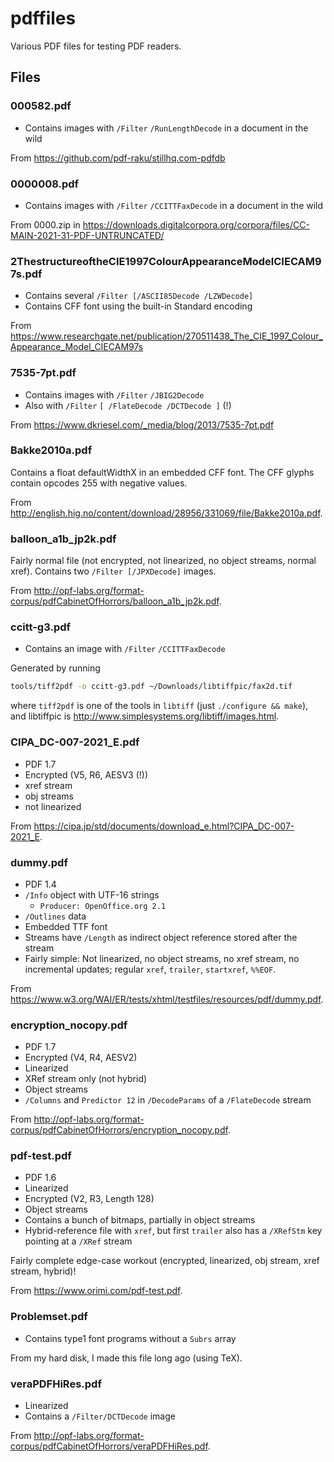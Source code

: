 pdffiles
========

Various PDF files for testing PDF readers.


Files
-----

### 000582.pdf

* Contains images with `/Filter` `/RunLengthDecode` in a document in the wild

From <https://github.com/pdf-raku/stillhq.com-pdfdb>

### 0000008.pdf

* Contains images with `/Filter` `/CCITTFaxDecode` in a document in the wild

From 0000.zip in <https://downloads.digitalcorpora.org/corpora/files/CC-MAIN-2021-31-PDF-UNTRUNCATED/>

### 2ThestructureoftheCIE1997ColourAppearanceModelCIECAM97s.pdf

- Contains several `/Filter [/ASCII85Decode /LZWDecode]`
- Contains CFF font using the built-in Standard encoding

From <https://www.researchgate.net/publication/270511438_The_CIE_1997_Colour_Appearance_Model_CIECAM97s>

### 7535-7pt.pdf

- Contains images with `/Filter` `/JBIG2Decode`
- Also with `/Filter` `[ /FlateDecode /DCTDecode ]` (!)

From <https://www.dkriesel.com/_media/blog/2013/7535-7pt.pdf>

### Bakke2010a.pdf

Contains a float defaultWidthX in an embedded CFF font.
The CFF glyphs contain opcodes 255 with negative values.

From
<http://english.hig.no/content/download/28956/331069/file/Bakke2010a.pdf>.

### balloon\_a1b\_jp2k.pdf

Fairly normal file (not encrypted, not linearized, no object streams, normal
xref). Contains two `/Filter [/JPXDecode]` images.

From
<http://opf-labs.org/format-corpus/pdfCabinetOfHorrors/balloon_a1b_jp2k.pdf>.

### ccitt-g3.pdf

- Contains an image with `/Filter` `/CCITTFaxDecode`

Generated by running

```sh
tools/tiff2pdf -o ccitt-g3.pdf ~/Downloads/libtiffpic/fax2d.tif
```

where `tiff2pdf` is one of the tools in `libtiff` (just `./configure && make`),
and libtiffpic is <http://www.simplesystems.org/libtiff/images.html>.

### CIPA\_DC-007-2021\_E.pdf

- PDF 1.7
- Encrypted (V5, R6, AESV3 (!))
- xref stream
- obj streams
- not linearized

From <https://cipa.jp/std/documents/download_e.html?CIPA_DC-007-2021_E>.

### dummy.pdf

- PDF 1.4
- `/Info` object with UTF-16 strings
  - `Producer: OpenOffice.org 2.1`
- `/Outlines` data
- Embedded TTF font
- Streams have `/Length` as indirect object reference stored after the stream
- Fairly simple: Not linearized, no object streams, no xref stream, no
  incremental updates; regular `xref`, `trailer`, `startxref`, `%%EOF`.

From <https://www.w3.org/WAI/ER/tests/xhtml/testfiles/resources/pdf/dummy.pdf>.

### encryption\_nocopy.pdf

- PDF 1.7
- Encrypted (V4, R4, AESV2)
- Linearized
- XRef stream only (not hybrid)
- Object streams
- `/Columns` and `Predictor 12` in `/DecodeParams` of a `/FlateDecode` stream

From
<http://opf-labs.org/format-corpus/pdfCabinetOfHorrors/encryption_nocopy.pdf>.

### pdf-test.pdf

- PDF 1.6
- Linearized
- Encrypted (V2, R3, Length 128)
- Object streams
- Contains a bunch of bitmaps, partially in object streams
- Hybrid-reference file with `xref`, but first `trailer` also has a `/XRefStm`
  key pointing at a `/XRef` stream

Fairly complete edge-case workout (encrypted, linearized, obj stream, xref
stream, hybrid)!

From <https://www.orimi.com/pdf-test.pdf>.

### Problemset.pdf

- Contains type1 font programs without a `Subrs` array

From my hard disk, I made this file long ago (using TeX).

### veraPDFHiRes.pdf

- Linearized
- Contains a `/Filter/DCTDecode` image

From <http://opf-labs.org/format-corpus/pdfCabinetOfHorrors/veraPDFHiRes.pdf>.
